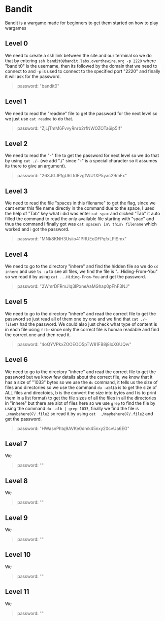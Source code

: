 # Bandit
Bandit is a wargame made for beginners to get them started on how to play wargames

## Level 0
We need to create a ssh link between the site and our terminal so we do that by entering `ssh bandit0@bandit.labs.overthewire.org -p 2220` where "bandit0" is the username, then its followed by the domain that we need to connect to and `-p` is used to connect to the specified port "2220" and finally it will ask for the password. 
> password: "bandit0" 

## Level 1
We need to read the "readme" file to get the password for the next level so we just use `cat readme` to do that. 
> password: "ZjLjTmM6FvvyRnrb2rfNWOZOTa6ip5If"

## Level 2
We need to read the "-" file to get the password for next level so we do that by using `cat ./-` (we add "./" since "-" is a special character so it assumes its there to give an argument). 
> password: "263JGJPfgU6LtdEvgfWU1XP5yac29mFx"

## Level 3
We need to read the file "spaces in this filename" to get the flag, since we cant enter this file name directly in the command due to the space, I used the help of "Tab" key what i did was enter `cat spac` and clicked "Tab" it auto filled the command to read the only available file starting with "spac" and thus the command i finally got was `cat spaces\ in\ this\ filename` which worked and i got the password.
> password: "MNk8KNH3Usiio41PRUEoDFPqfxLPlSmx"

## Level 4
We need to go to the directory "inhere" and find the hidden file so we do `cd inhere` and use `ls -a` to see all files, we find the file is "...Hiding-From-You" so we read it by using `cat ...Hiding-From-You` and get the password.
> password: "2WmrDFRmJIq3IPxneAaMGhap0pFhF3NJ"

## Level 5
We need to go to the directory "inhere" and read the correct file to get the password so just read all of them one by one and we find that `cat ./-file07` had the password. We could also just check what type of content is in each file using `file` since only the correct file is human readable and find the correct one and then read it.
> password: "4oQYVPkxZOOEOO5pTW81FB8j8lxXGUQw"

## Level 6
We need to go to the directory "inhere" and read the correct file to get the password but we know few details about the correct file, we know that it has a size of "1033" bytes so we use the `du` command, it tells us the size of files and directories so we use the command `du -abl`(a is to get the size of ALL files and directoies, b is the convert the size into bytes and l is to print them in a list format) to get the file sizes of all the files in all the directories in "inhere" but there are alot of files here so we use `grep` to find the file by using the command `du -alb | grep 1033`, finally we find the file is `./maybehere07/.file2` so read it by using `cat  ./maybehere07/.file2` and get the password. 
> password: "HWasnPhtq9AVKe0dmk45nxy20cvUa6EG"

## Level 7
We 
> password: ""

## Level 8
We 
> password: ""

## Level 9
We 
> password: ""

## Level 10
We 
> password: ""

## Level 11
We 
> password: ""

